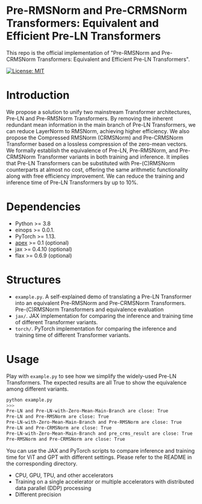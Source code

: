 # Pre-RMSNorm and Pre-CRMSNorm Transformers: Equivalent and Efficient Pre-LN Transformers

This repo is the official implementation of "Pre-RMSNorm and Pre-CRMSNorm Transformers: Equivalent and Efficient Pre-LN Transformers".

[![License: MIT](https://img.shields.io/badge/License-MIT-yellow.svg)](https://opensource.org/licenses/MIT)

# Introduction
We propose a solution to unify two mainstream Transformer architectures, Pre-LN and Pre-RMSNorm Transformers. By removing the inherent redundant mean information in the main branch of Pre-LN Transformers, we can reduce LayerNorm to RMSNorm, achieving higher efficiency. We also propose the Compressed RMSNorm (CRMSNorm) and Pre-CRMSNorm Transformer based on a lossless compression of the zero-mean vectors. We formally establish the equivalence of Pre-LN, Pre-RMSNorm, and Pre-CRMSNorm Transformer variants in both training and inference. It implies that Pre-LN Transformers can be substituted with Pre-(C)RMSNorm counterparts at almost no cost, offering the same arithmetic functionality along with free efficiency improvement. We can reduce the training and inference time of Pre-LN Transformers by up to 10%.

# Dependencies
* Python >= 3.8
* einops >= 0.0.1.
* PyTorch >= 1.13.
* [apex](https://github.com/NVIDIA/apex) >= 0.1 (optional)
* jax >= 0.4.10 (optional)
* flax >= 0.6.9 (optional)

# Structures
* `example.py`. A self-explained demo of translating a Pre-LN Transformer into an equivalent Pre-RMSNorm and Pre-CRMSNorm Transformers.
Pre-(C)RMSNorm Transformers and equivalence evaluation
* `jax/`. JAX implementation for comparing the inference and training time of different Transformer variants.
* `torch/`. PyTorch implementation for comparing the inference and training time of different Transformer variants.

# Usage
Play with `example.py` to see how we simplify the widely-used Pre-LN Transformers. The expected results are all True to show the equivalence among different variants.
```bash
python example.py
>>>
Pre-LN and Pre-LN-with-Zero-Mean-Main-Branch are close: True
Pre-LN and Pre-RMSNorm are close: True
Pre-LN-with-Zero-Mean-Main-Branch and Pre-RMSNorm are close: True
Pre-LN and Pre-CRMSNorm are close: True
Pre-LN-with-Zero-Mean-Main-Branch and pre_crms_result are close: True
Pre-RMSNorm and Pre-CRMSNorm are close: True
```

You can use the JAX and PyTorch scripts to compare inference and training time for ViT and GPT with different settings.
Please refer to the README in the corresponding directory.
* CPU, GPU, TPU, and other accelerators
* Training on a single accelerator or multiple accelerators with distributed data parallel (DDP) processing
* Different precision
